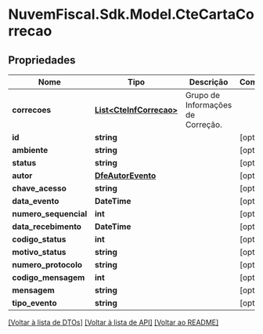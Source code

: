 # NuvemFiscal.Sdk.Model.CteCartaCorrecao

## Propriedades

Nome | Tipo | Descrição | Comentários
------------ | ------------- | ------------- | -------------
**correcoes** | [**List&lt;CteInfCorrecao&gt;**](CteInfCorrecao.md) | Grupo de Informações de Correção. | 
**id** | **string** |  | [optional] 
**ambiente** | **string** |  | [optional] 
**status** | **string** |  | [optional] 
**autor** | [**DfeAutorEvento**](DfeAutorEvento.md) |  | [optional] 
**chave_acesso** | **string** |  | [optional] 
**data_evento** | **DateTime** |  | [optional] 
**numero_sequencial** | **int** |  | [optional] 
**data_recebimento** | **DateTime** |  | [optional] 
**codigo_status** | **int** |  | [optional] 
**motivo_status** | **string** |  | [optional] 
**numero_protocolo** | **string** |  | [optional] 
**codigo_mensagem** | **int** |  | [optional] 
**mensagem** | **string** |  | [optional] 
**tipo_evento** | **string** |  | [optional] 

[[Voltar à lista de DTOs]](../README.md#documentation-for-models) [[Voltar à lista de API]](../README.md#documentation-for-api-endpoints) [[Voltar ao README]](../README.md)

